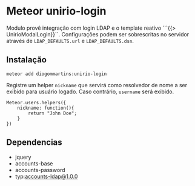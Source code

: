 # Meteor unirio-login

Modulo provê integração com login LDAP e o template reativo ```{{> UnirioModalLogin}}``. Configurações podem ser sobrescritas no servidor através de `LDAP_DEFAULTS.url` e `LDAP_DEFAULTS.dsn`. 

## Instalação

```
meteor add diogommartins:unirio-login
```

Registre um helper `nickname` que servirá como resolvedor de nome a ser exibido para usuário logado. Caso contrário, `username` será exibido.

```
Meteor.users.helpers({
    nickname: function(){
        return "John Doe";
    }
})
```


## Dependencias
* jquery
* accounts-base
* accounts-password
* typ:accounts-ldap@1.0.0


